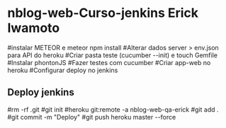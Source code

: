 # nblog-web-Curso-jenkins Erick Iwamoto

#instalar METEOR e meteor npm install
#Alterar dados server > env.json para API do heroku
#Criar pasta teste (cucumber --init) e touch Gemfile
#Instalar phontonJS
#Fazer testes com cucumber
#Criar app-web no heroku
#Configurar deploy no jenkins


## Deploy jenkins
#rm -rf .git
#git init
#heroku git:remote -a nblog-web-qa-erick
#git add .
#git commit -m "Deploy"
#git push heroku master --force